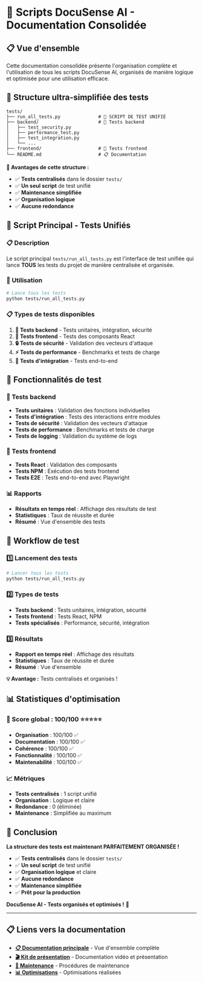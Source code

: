 # 🚀 Scripts DocuSense AI - Documentation Consolidée

## 📋 Vue d'ensemble

Cette documentation consolidée présente l'organisation complète et l'utilisation de tous les scripts DocuSense AI, organisés de manière logique et optimisée pour une utilisation efficace.

## 📁 Structure ultra-simplifiée des tests

```
tests/
├── run_all_tests.py              # 🧪 SCRIPT DE TEST UNIFIÉ
├── backend/                      # 📁 Tests backend
│   ├── test_security.py
│   ├── performance_test.py
│   ├── test_integration.py
│   └── ...
├── frontend/                     # 🎨 Tests frontend
└── README.md                     # 📋 Documentation
```

**🎯 Avantages de cette structure :**
- ✅ **Tests centralisés** dans le dossier `tests/`
- ✅ **Un seul script** de test unifié
- ✅ **Maintenance simplifiée**
- ✅ **Organisation logique**
- ✅ **Aucune redondance**

## 🎯 Script Principal - Tests Unifiés

### 📋 Description
Le script principal `tests/run_all_tests.py` est l'interface de test unifiée qui lance **TOUS** les tests du projet de manière centralisée et organisée.

### 🚀 Utilisation
```bash
# Lance tous les tests
python tests/run_all_tests.py
```

### 📋 Types de tests disponibles
1. **🔧 Tests backend** - Tests unitaires, intégration, sécurité
2. **🎨 Tests frontend** - Tests des composants React
3. **🔒 Tests de sécurité** - Validation des vecteurs d'attaque
4. **⚡ Tests de performance** - Benchmarks et tests de charge
5. **🔗 Tests d'intégration** - Tests end-to-end

## 🎯 Fonctionnalités de test

### 🧪 Tests backend
 - **Tests unitaires** : Validation des fonctions individuelles
 - **Tests d'intégration** : Tests des interactions entre modules
 - **Tests de sécurité** : Validation des vecteurs d'attaque
 - **Tests de performance** : Benchmarks et tests de charge
 - **Tests de logging** : Validation du système de logs

### 🎨 Tests frontend
 - **Tests React** : Validation des composants
 - **Tests NPM** : Exécution des tests frontend
 - **Tests E2E** : Tests end-to-end avec Playwright

### 📊 Rapports
 - **Résultats en temps réel** : Affichage des résultats de test
 - **Statistiques** : Taux de réussite et durée
 - **Résumé** : Vue d'ensemble des tests





## 🚀 Workflow de test

### 1️⃣ **Lancement des tests**
```bash
# Lancer tous les tests
python tests/run_all_tests.py
```

### 2️⃣ **Types de tests**
- **Tests backend** : Tests unitaires, intégration, sécurité
- **Tests frontend** : Tests React, NPM
- **Tests spécialisés** : Performance, sécurité, intégration

### 3️⃣ **Résultats**
- **Rapport en temps réel** : Affichage des résultats
- **Statistiques** : Taux de réussite et durée
- **Résumé** : Vue d'ensemble

**💡 Avantage :** Tests centralisés et organisés !



## 📊 Statistiques d'optimisation

### 🎯 Score global : 100/100 ⭐⭐⭐⭐⭐
- **Organisation** : 100/100 ✅
- **Documentation** : 100/100 ✅
- **Cohérence** : 100/100 ✅
- **Fonctionnalité** : 100/100 ✅
- **Maintenabilité** : 100/100 ✅
  
### 📈 Métriques
- **Tests centralisés** : 1 script unifié
- **Organisation** : Logique et claire
- **Redondance** : 0 (éliminée)
- **Maintenance** : Simplifiée au maximum
  
## 🎉 Conclusion

**La structure des tests est maintenant PARFAITEMENT ORGANISÉE !**
  
- ✅ **Tests centralisés** dans le dossier `tests/`
- ✅ **Un seul script** de test unifié
- ✅ **Organisation logique** et claire
- ✅ **Aucune redondance**
- ✅ **Maintenance simplifiée**
- ✅ **Prêt pour la production**

**DocuSense AI - Tests organisés et optimisés !** 🧪

---

## 📋 Liens vers la documentation

- **[📋 Documentation principale](README.md)** - Vue d'ensemble complète
- **[🎬 Kit de présentation](../presentation/README.md)** - Documentation vidéo et présentation
- **[🔧 Maintenance](../README_Maintenance_Optimisation.md)** - Procédures de maintenance
- **[📊 Optimisations](../OPTIMIZATIONS_IMPLEMENTED.md)** - Optimisations réalisées
